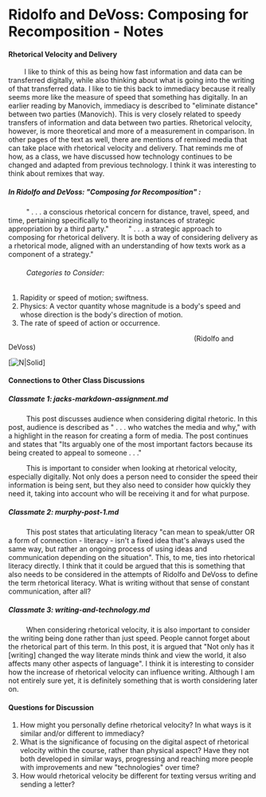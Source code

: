 # Ridolfo and DeVoss: Composing for Recomposition - Notes
#### Rhetorical Velocity and Delivery

&emsp; &emsp;I like to think of this as being how fast information and data can be transferred digitally, while also thinking about what is going into the writing of that transferred data. I like to tie this back to immediacy because it really seems more like the measure of speed that something has digitally. In an earlier reading by Manovich, immediacy is described to "eliminate distance" between two parties (Manovich). This is very closely related to speedy transfers of information and data between two parties. Rhetorical velocity, however, is more theoretical and more of a measurement in comparison. In other pages of the text as well, there are mentions of remixed media that can take place with rhetorical velocity and delivery. That reminds me of how, as a class, we have discussed how technology continues to be changed and adapted from previous technology. I think it was interesting to think about remixes that way. 

##### In Ridolfo and DeVoss: "Composing for Recomposition" :

&emsp; &emsp;  " . . . a conscious rhetorical concern for distance, travel, speed, and time, pertaining specifically to theorizing instances of strategic appropriation by a third party."
&emsp; &emsp; " . . . a strategic approach to composing for rhetorical delivery. It is both a way of considering delivery as a rhetorical mode, aligned with an understanding of how texts work as a component of a strategy."

###### &emsp; &emsp; Categories to Consider:

1. Rapidity or speed of motion; swiftness.
2. Physics: A vector quantity whose magnitude is a body's speed and whose direction is the body's direction of motion.
3. The rate of speed of action or occurrence.

&emsp; &emsp; &emsp; &emsp; &emsp; &emsp; &emsp; &emsp; &emsp; &emsp; &emsp; &emsp; &emsp; &emsp; &emsp; &emsp; &emsp; &emsp; &emsp; &emsp;&emsp; (Ridolfo and DeVoss)

[![N|Solid](https://kairos.technorhetoric.net/13.2/topoi/ridolfo_devoss/images/diagramforrhetvelocity.jpg)]

#### Connections to Other Class Discussions

##### Classmate 1: jacks-markdown-assignment.md
&emsp; &emsp; This post discusses audience when considering digital rhetoric. In this post, audience is described as " . . . who watches the media and why," with a highlight in the reason for creating a form of media. The post continues and states that "Its arguably one of the most important factors because its being created to appeal to someone . . ."

&emsp; &emsp; This is important to consider when looking at rhetorical velocity, especially digitally. Not only does a person need to consider the speed their information is being sent, but they also need to consider how quickly they need it, taking into account who will be receiving it and for what purpose. 
&emsp;

##### Classmate 2: murphy-post-1.md
&emsp; &emsp; This post states that articulating literacy "can mean to speak/utter OR a form of connection - literacy - isn't a fixed idea that's always used the same way, but rather an ongoing process of using ideas and communication depending on the situation". This, to me, ties into rhetorical literacy directly. I think that it could be argued that this is something that also needs to be considered in the attempts of Ridolfo and DeVoss to define the term rhetorical literacy. What is writing without that sense of constant communication, after all?
&emsp;
##### Classmate 3: writing-and-technology.md
&emsp; &emsp; When considering rhetorical velocity, it is also important to consider the writing being done rather than just speed. People cannot forget about the rhetorical part of this term. In this post, it is argued that "Not only has it [writing] changed the way literate minds think and view the world, it also affects many other aspects of language". I think it is interesting to consider how the increase of rhetorical velocity can influence writing. Although I am not entirely sure yet, it is definitely something that is worth considering later on. 
&emsp;

#### Questions for Discussion

1. How might you personally define rhetorical velocity? In what ways is it similar and/or different to immediacy? 
2. What is the significance of focusing on the digital aspect of rhetorical velocity within the course, rather than physical aspect? Have they not both developed in similar ways, progressing and reaching more people with improvements and new "technologies" over time?
3. How would rhetorical velocity be different for texting versus writing and sending a letter?
